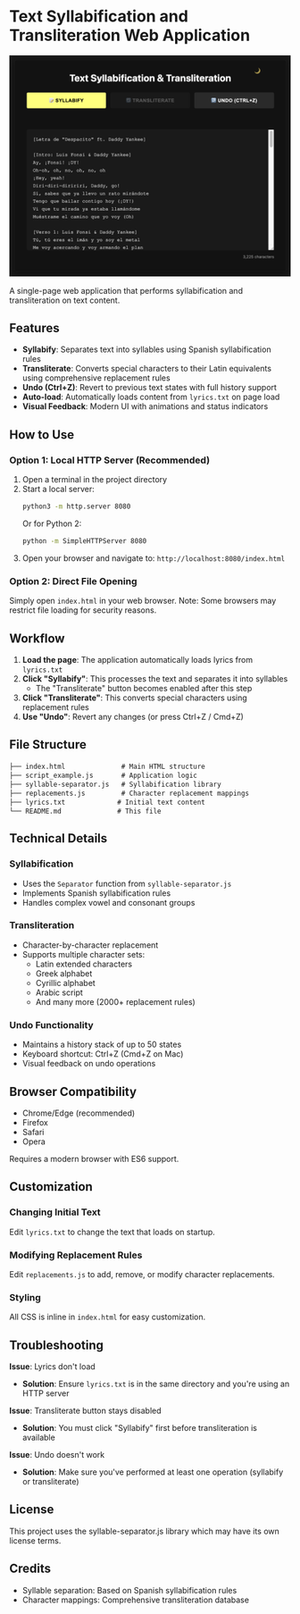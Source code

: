 # Text Syllabification and Transliteration Web Application

![App screenshot](imgs/screenshot.png "Screenshot of the app")

A single-page web application that performs syllabification and transliteration on text content.

## Features

- **Syllabify**: Separates text into syllables using Spanish syllabification rules
- **Transliterate**: Converts special characters to their Latin equivalents using comprehensive replacement rules
- **Undo (Ctrl+Z)**: Revert to previous text states with full history support
- **Auto-load**: Automatically loads content from `lyrics.txt` on page load
- **Visual Feedback**: Modern UI with animations and status indicators

## How to Use

### Option 1: Local HTTP Server (Recommended)

1. Open a terminal in the project directory
2. Start a local server:
   ```bash
   python3 -m http.server 8080
   ```
   Or for Python 2:
   ```bash
   python -m SimpleHTTPServer 8080
   ```
3. Open your browser and navigate to: `http://localhost:8080/index.html`

### Option 2: Direct File Opening

Simply open `index.html` in your web browser. Note: Some browsers may restrict file loading for security reasons.

## Workflow

1. **Load the page**: The application automatically loads lyrics from `lyrics.txt`
2. **Click "Syllabify"**: This processes the text and separates it into syllables
   - The "Transliterate" button becomes enabled after this step
3. **Click "Transliterate"**: This converts special characters using replacement rules
4. **Use "Undo"**: Revert any changes (or press Ctrl+Z / Cmd+Z)

## File Structure

```
├── index.html              # Main HTML structure
├── script_example.js       # Application logic
├── syllable-separator.js   # Syllabification library
├── replacements.js         # Character replacement mappings
├── lyrics.txt             # Initial text content
└── README.md              # This file
```

## Technical Details

### Syllabification
- Uses the `Separator` function from `syllable-separator.js`
- Implements Spanish syllabification rules
- Handles complex vowel and consonant groups

### Transliteration
- Character-by-character replacement
- Supports multiple character sets:
  - Latin extended characters
  - Greek alphabet
  - Cyrillic alphabet
  - Arabic script
  - And many more (2000+ replacement rules)

### Undo Functionality
- Maintains a history stack of up to 50 states
- Keyboard shortcut: Ctrl+Z (Cmd+Z on Mac)
- Visual feedback on undo operations

## Browser Compatibility

- Chrome/Edge (recommended)
- Firefox
- Safari
- Opera

Requires a modern browser with ES6 support.

## Customization

### Changing Initial Text
Edit `lyrics.txt` to change the text that loads on startup.

### Modifying Replacement Rules
Edit `replacements.js` to add, remove, or modify character replacements.

### Styling
All CSS is inline in `index.html` for easy customization.

## Troubleshooting

**Issue**: Lyrics don't load
- **Solution**: Ensure `lyrics.txt` is in the same directory and you're using an HTTP server

**Issue**: Transliterate button stays disabled
- **Solution**: You must click "Syllabify" first before transliteration is available

**Issue**: Undo doesn't work
- **Solution**: Make sure you've performed at least one operation (syllabify or transliterate)

## License

This project uses the syllable-separator.js library which may have its own license terms.

## Credits

- Syllable separation: Based on Spanish syllabification rules
- Character mappings: Comprehensive transliteration database

